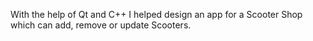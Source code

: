 With the help of Qt and C++ I helped design an app for a Scooter Shop which can add, remove or update Scooters.
